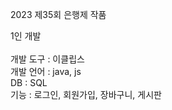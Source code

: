2023 제35회 은행제 작품

  1인 개발 <br>
  <br>
  개발 도구 : 이클립스 <br>
  개발 언어 : java, js <br>
  DB : SQL <br>
  기능  : 로그인, 회원가입, 장바구니, 게시판 <br>
